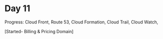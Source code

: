 # Day 11

Progress:
Cloud Front,
Route 53,
Cloud Formation,
Cloud Trail,
Cloud Watch,

[Started- Billing & Pricing Domain]

